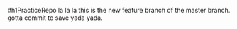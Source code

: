 #h1PracticeRepo
la la la
this is the new feature branch of the master branch. gotta commit to save yada yada. 
